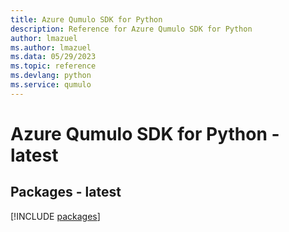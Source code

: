 ```yaml
---
title: Azure Qumulo SDK for Python
description: Reference for Azure Qumulo SDK for Python
author: lmazuel
ms.author: lmazuel
ms.data: 05/29/2023
ms.topic: reference
ms.devlang: python
ms.service: qumulo
---
```

# Azure Qumulo SDK for Python - latest
## Packages - latest
[!INCLUDE [packages](qumulo-index.md)]